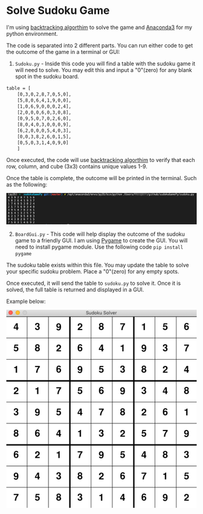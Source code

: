 # Solve Sudoku Game

I'm using [backtracking algorthim](https://en.wikipedia.org/wiki/Backtracking) to solve the game and [Anaconda3](https://www.anaconda.com/distribution/) for my python environment. 

The code is separated into 2 different parts. You can run either code to get the outcome of the game in a terminal or GUI:

1. `Sudoku.py` - Inside this code you will find a table with the sudoku game it will need to solve. You may edit this and input a "0"(zero) for any blank spot in the sudoku board. 

```
table = [
    [0,3,0,2,8,7,0,5,0],
    [5,8,0,6,4,1,9,0,0], 
    [1,0,6,9,0,0,0,2,4], 
    [2,0,0,0,6,0,3,0,8], 
    [0,9,5,0,7,0,2,6,0], 
    [8,0,4,0,3,0,0,0,9], 
    [6,2,0,0,0,5,4,0,3], 
    [0,0,3,8,2,6,0,1,5], 
    [0,5,0,3,1,4,0,9,0]
    ]
```
Once executed, the code will use [backtracking algorthim](https://en.wikipedia.org/wiki/Backtracking) to verify that each row, column, and cube (3x3) contains unique values 1-9. 

Once the table is complete, the outcome will be printed in the terminal. Such as the following:

![sudoku_terminal](./images/Sudoku_Solver_sudoku_terminal.png)

2. `BoardGui.py` - This code will help display the outcome of the sudoku game to a friendly GUI. I am using [Pygame](https://www.pygame.org/docs/) to create the GUI. You will need to install pygame module. Use the following code `pip install pygame`

The sudoku table exists within this file. You may update the table to solve your specific sudoku problem. Place a "0"(zero) for any empty spots. 

Once executed, it will send the table to `sudoku.py` to solve it. Once it is solved, the full table is returned and displayed in a GUI. 

Example below:

![BoardGui](./images/Sudoku_Solver_BoardGui.png)